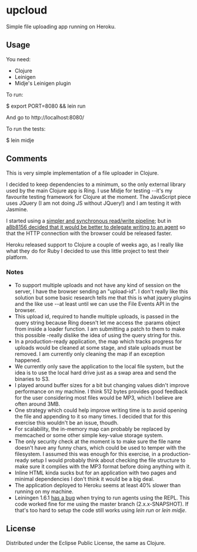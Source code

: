 # upcloud

Simple file uploading app running on Heroku.

## Usage

You need:
- Clojure
- Leinigen
- Midje's Leinigen plugin

To run:

   $ export PORT=8080 && lein run

And go to http://localhost:8080/

To run the tests:

   $ lein midje

## Comments
This is very simple implementation of a file uploader in Clojure.

I decided to keep dependencies to a minimum, so the only external
library used by the main Clojure app is Ring. I use Midje for testing
--it's my favourite testing framework for Clojure at the moment. The
JavaScript piece uses JQuery (I am not doing JS without JQuery!) and I
am testing it with Jasmine.

I started using a [simpler and synchronous read/write
pipeline](https://github.com/pcalcado/UpCloud/blob/26d33a84d17f8241778829071067a4da64cfcbb5/src/upcloud/upload.clj);
but in [a8b8156 decided that it would be better to delegate writing to
an agent](https://github.com/pcalcado/UpCloud/commit/a8b8156a51a520e2e36e24218319636cbcddbd7e)
so that the HTTP connection with the browser could be released faster.

Heroku released support to Clojure a couple of weeks ago, as I really
like what they do for Ruby I decided to use this little project to
test their platform.

### Notes
- To support multiple uploads and not have any kind of session on the
server, I have the browser sending an "upload-id". I don't really like
this solution but some basic research tells me that this is what
jquery plugins and the like use --at least until we can use the File
Events API in the browser. 
- This upload id, required to handle multiple uploads, is passed in the
query string because Ring doesn't let me access the :params object
from inside a loader function. I am submitting a patch to them to make
this possible -really dislike the idea of using the query string for
this.
- In a production-ready application, the map which tracks progress for
uploads would  be cleaned at some stage, and stale uploads must be
removed. I am currently only cleaning the map if an exception happened.
- We currently only save the application to the local file system, but
the idea is to use the local hard drive just as a swap area and send
the binaries to S3.
- I played around buffer sizes for a bit but changing values didn't
improve performance on my machine. I think 512 bytes provides good
feedback for the user considering most files would be MP3, which I
believe are often around 3MB.
- One strategy which could help improve writing time is to avoid
opening the file and appending to it so many times. I decided that for
this exercise this wouldn't be an issue, thoudh.
- For scalability, the in-memory map can probably be replaced by
memcached or some other simple key-value storage system.
- The only security check at the moment is to make sure the file name
doesn't have any funny chars, which could be used to temper with the
filesystem. I assumed this was enough for this exercise, in a
production-ready setup I would probably think about checking the file
structure to make sure it complies with the MP3 format before doing
anything with it.
- Inline HTML kinda sucks but for an application with two pages and
minimal dependencies I don't think it would be a big deal.
- The application deployed to Heroku seems at least 40% slower than
running on my machine.
- Leiningen 1.6.1 [has a
bug](https://github.com/technomancy/leiningen/issues/227) when trying
to run agents using the REPL. This code worked fine for me using the
master branch (2.x.x-SNAPSHOT). If that's too hard to setup the code
still works using _lein run_ or _lein midje_.

## License

Distributed under the Eclipse Public License, the same as Clojure.
